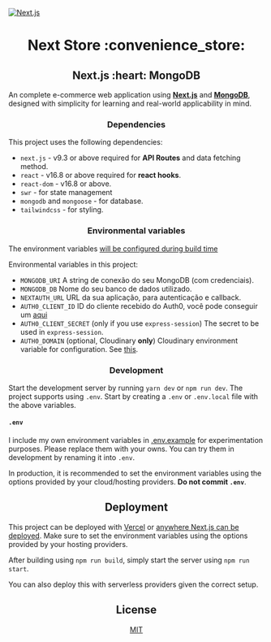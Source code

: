 [![Next.js](https://assets.zeit.co/image/upload/v1538361091/repositories/next-js/next-js.png)](https://nextjs.org)

<h1 align="center">Next Store :convenience_store: </h1>

<h2 align="center">Next.js :heart: MongoDB</h2>
  
<!-- see an [LIVE EXAMPLE!]() -->

An complete e-commerce web application using [**Next.js**](https://github.com/zeit/next.js/) and [**MongoDB**](https://www.mongodb.com/), designed with simplicity for learning and real-world applicability in mind.

<h3 align="center">Dependencies</h3>

This project uses the following dependencies:

- `next.js` - v9.3 or above required for **API Routes** and data fetching method.
- `react` - v16.8 or above required for **react hooks**.
- `react-dom` - v16.8 or above.
- `swr` - for state management
- `mongodb` and `mongoose` - for database.
- `tailwindcss` - for styling.

<h3 align="center">Environmental variables</h3>

The environment variables [will be configured during build time](https://nextjs.org/docs#build-time-configuration)

Environmental variables in this project:

- `MONGODB_URI` A string de conexão do seu MongoDB (com credenciais).
- `MONGODB_DB` Nome do seu banco de dados utilizado.
- `NEXTAUTH_URL` URL da sua aplicação, para autenticação e callback.
- `AUTH0_CLIENT_ID` ID do cliente recebido do Auth0, você pode conseguir um [aqui](https://auth0.com/signup?&signUpData=%7B%22category%22%3A%22button%22%7D&email=undefined)
- `AUTH0_CLIENT_SECRET` (only if you use `express-session`) The secret to be used in `express-session`.
- `AUTH0_DOMAIN` (optional, Cloudinary **only**) Cloudinary environment variable for configuration. See [this](https://cloudinary.com/documentation/node_integration#configuration).

<h3 align="center">Development</h3>

Start the development server by running `yarn dev` or `npm run dev`. The project supports using `.env`. Start by creating a `.env` or `.env.local` file with the above variables.

#### `.env`

I include my own environment variables in [.env.example](.env.example) for experimentation purposes. Please replace them with your owns. You can try them in development by renaming it into `.env`.

In production, it is recommended to set the environment variables using the options provided by your cloud/hosting providers. **Do not commit `.env`**.

<h2 align="center">Deployment</h2>

This project can be deployed with [Vercel](https://vercel.com/) or [anywhere Next.js can be deployed](https://nextjs.org/docs/deployment). Make sure to set the environment variables using the options provided by your hosting providers.

After building using `npm run build`, simply start the server using `npm run start`.

You can also deploy this with serverless providers given the correct setup.

<h2 align="center">
  License
</h2>

<div align="center">
  
  [MIT](LICENSE)
  
</div>
